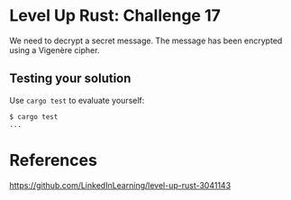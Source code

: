 # Level Up Rust: Challenge 17

We need to decrypt a secret message. The message has been encrypted
using a Vigenère cipher.

## Testing your solution

Use `cargo test` to evaluate yourself:

```console
$ cargo test
...
```

# References
https://github.com/LinkedInLearning/level-up-rust-3041143
